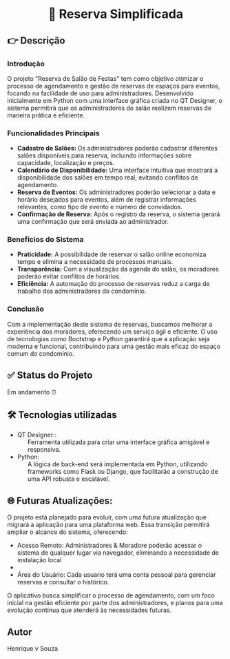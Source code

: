 <h1 align="center">🏁 Reserva Simplificada</h1>

<h2>👉 Descrição</h2>

<h3>Introdução</h3>
<p>O projeto "Reserva de Salão de Festas" tem como objetivo otimizar o processo de agendamento e gestão de reservas de espaços para eventos, focando na facilidade de uso para administradores. Desenvolvido inicialmente em Python com uma interface gráfica criada no QT Designer, o sistema permitirá que os administradores do salão realizem reservas de maneira prática e eficiente.</p>

<h3>Funcionalidades Principais</h3>
<ul class="timeline">
    <li><b>Cadastro de Salões: </b> Os administradores poderão cadastrar diferentes salões disponíveis para reserva, incluindo informações sobre capacidade, localização e preços.</li>
    <li><b>Calendário de Disponibilidade:</b> Uma interface intuitiva que mostrará a disponibilidade dos salões em tempo real, evitando conflitos de agendamento.</li>
    <li><b>Reserva de Eventos:</b> Os administradores poderão selecionar a data e horário desejados para eventos, além de registrar informações relevantes, como tipo de evento e número de convidados.</li>
    <li><b>Confirmação de Reserva:</b> Após o registro da reserva, o sistema gerará uma confirmação que será enviada ao administrador.</li>

</ul>

<h3>Benefícios do Sistema</h3>

<ul class="timeline">
    <li><b>Praticidade:</b> A possibilidade de reservar o salão online economiza tempo e elimina a necessidade de processos manuais.</li>
    <li><b>Transparência:</b> Com a visualização da agenda do salão, os moradores poderão evitar conflitos de horários.</li>
    <li><b>Eficiência:</b> A automação do processo de reservas reduz a carga de trabalho dos administradores do condomínio.</li>
    
</ul>

<h3>Conclusão</h3>
<p>Com a implementação deste sistema de reservas, buscamos melhorar a experiência dos moradores, oferecendo um serviço ágil e eficiente. O uso de tecnologias como Bootstrap e Python garantirá que a aplicação seja moderna e funcional, contribuindo para uma gestão mais eficaz do espaço comum do condomínio.</p>

<h2>✅ Status do Projeto </h2>
<p class="status">Em andamento ⏰</p>

<h2> 🛠️ Tecnologias utilizadas</h2>
<ul class="tecnologias">
    <li>QT Designer::
        <ul> 
            Ferramenta utilizada para criar uma interface gráfica amigável e responsiva.</li>
        </ul>
    <li>Python:
        <ul> 
            A lógica de back-end será implementada em Python, utilizando frameworks como Flask ou Django, que facilitarão a construção de uma API robusta e escalável.
        </ul>    
    </li>
</ul>

<h2>🌐 Futuras Atualizações:</h2>
<p>O projeto está planejado para evoluir, com uma futura atualização que migrará a aplicação para uma plataforma web. Essa transição permitirá ampliar o alcance do sistema, oferecendo:</p>
<ul>
    <li>Acesso Remoto: Administradores & Moradore poderão acessar o sistema de qualquer lugar via navegador, eliminando a necessidade de instalação local<li>
    <li>Área do Usuário: Cada usuario terá uma conta pessoal para gerenciar reservas e consultar o histórico.</li> 
</ul>
<p>O aplicativo busca simplificar o processo de agendamento, com um foco inicial na gestão eficiente por parte dos administradores, e planos para uma evolução contínua que atenderá às necessidades futuras.</p>

<h2>Autor</h2>
<p>Henrique v Souza</p>


